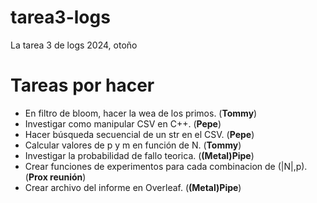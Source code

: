 # tarea3-logs
 La tarea 3 de logs 2024, otoño

# Tareas por hacer

* En filtro de bloom, hacer la wea de los primos. (**Tommy**)
* Investigar como manipular CSV en C++. (**Pepe**)
* Hacer búsqueda secuencial de un str en el CSV. (**Pepe**)
* Calcular valores de p y m en función de N. (**Tommy**)
* Investigar la probabilidad de fallo teorica. (**(Metal)Pipe**)
* Crear funciones de experimentos para cada combinacion de (|N|,p). (**Prox reunión**)
* Crear archivo del informe en Overleaf. (**(Metal)Pipe**)

